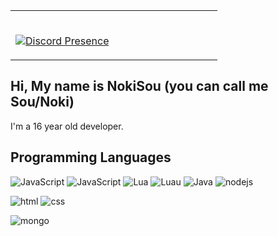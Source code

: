 <table width="100%"> 
  <tr>
  <td width="50%">
    
&nbsp; <br> [![Discord Presence](https://lanyard.cnrad.dev/api/732450729301639168)](https://discord.com/users/732450729301639168)
    
  </td>
</table>

## Hi, My name is NokiSou (you can call me Sou/Noki)
I'm a 16 year old developer.

## Programming Languages
![JavaScript](https://img.shields.io/badge/JavaScript-F7DF1E?style=for-the-badge&logo=javascript&logoColor=black) ![JavaScript](https://img.shields.io/badge/Rust-E34F26?style=for-the-badge&logo=rust&logoColor=black) ![Lua](https://img.shields.io/badge/lua-0047B3?style=for-the-badge&logo=lua&logoColor=white) ![Luau](https://img.shields.io/badge/luau-EC4A3F?style=for-the-badge&logo=roblox&logoColor=white) ![Java](https://img.shields.io/badge/Java-007396?style=for-the-badge&logo=java&logoColor=white) ![nodejs](https://img.shields.io/badge/node.js-43853D?style=for-the-badge&logo=node.js&logoColor=white)

![html](https://img.shields.io/badge/html-E34F26?style=for-the-badge&logo=html5&logoColor=white) ![css](https://img.shields.io/badge/css-1572B6?style=for-the-badge&logo=css3&logoColor=white)

 ![mongo](https://img.shields.io/badge/mongodb-4EA94B?style=for-the-badge&logo=mongodb&logoColor=white)
